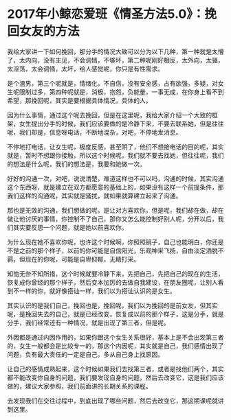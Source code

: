 # 2017年小鲸恋爱班《情圣方法5.0》：挽回女友的方法

我给大家讲一下如何挽回，那分手的情况大致可以分为以下几种，第一种就是太懵了，太内向，没有主见，不会调情，不够坏，第二种呢刚好相反，太外向，太骚，太淫荡，太会调情，太坏，给人感觉呢，你只是有性需求。

是个渣男，第三个呢就是，情绪化，不自信，没有安全感，占有欲强，多疑，对女生呢限制过多，第四种呢就是，消极，抱怨，负能量，一事无成，在你身上看不到希望，那挽回呢，其实是要根据具体情况，具体的人。

因为什么事情，通过这个呢去挽回，但是在这里呢，我给大家介绍一个大致的框架，女生提出分手的时候，我们应该要做的是冷静下来，不要去联系她，但是往往呢，我们却是，信息呀电话，不断地混杂，对吧，不停地发消息。

不停地打电话，让女生呢，极度反感，甚至阴了，他们不想接电话的目的呢，其实就是，暂时不想跟你接触，所以这个时候呢，我们就不要去找她，但往往呢，我们的想法是什么呢，我们的想法是，我要和她做一次。

好好的沟通一次，对吧，说说清楚，难道这样也不可以吗，沟通的时候，其实沟通这个东西呀，就是建立在双方都愿意的基础上的，如果没有这样一个前提条件，那我们这样的沟通呢，其实就是骚扰，就如果就算建立起来了沟通。

那也是无效的沟通，我们想做的呢，是让对方喜欢你，但是呢，我们却在做，却在做让他讨厌的事情，你控制不了自己，那你又怎么能控制好别人呢，分开以后，我们其实要反思一个问题，就是她以前喜欢你。

为什么现在她不喜欢你呢，也许这个时候啊，你照照镜子，自己也能明白，你还是不是之前的那个样子，以前的你可能是自信阳光，乐观神采飞扬，自由淡定洒脱不羁，但现在的你呢，可能是自卑抑郁，无精打采。

知恤无奈不知所措，这个时候就要冷静下来，先把自己，先把自己的现在的生活，恢复成你曾经的那个样子，然后变本加厉的去做自我建设，在朋友圈呢，让别人看到不一样的你，就好像搭讪一样，我们以为搭讪认识的是女生。

其实认识的是我们自己，挽回也是，挽回呢，我们以为挽回的是前女友，但其实呢，是挽回失去的自己，就是已经改变，恢复成以前的那个样子，这是分手，就是分手，我们经常还有一种情况，就是出现了第三者，但是呢。

外因都是通过内因作用的，如果你跟这个女生关系很好，基本上是不会出现第三者的，女生一般都会是比较专一的，那这个内因呢，其实就是自己，我们感情出现了问题，负有最大责任的一定是自己，多从自己身上找原因。

让自己的感情成熟起来，这个时候如果我们去找第三者，或者是找他们两个，其实都不能改变你自身的问题，我们要发现自身的问题，然后去改变它，这是我们应该做的，建议大家参照，我们前面讲的长期关系的课程。

去发现我们在交往过程中，到底出现了哪些问题，然后去改变它，那这期课呢就讲到这里。